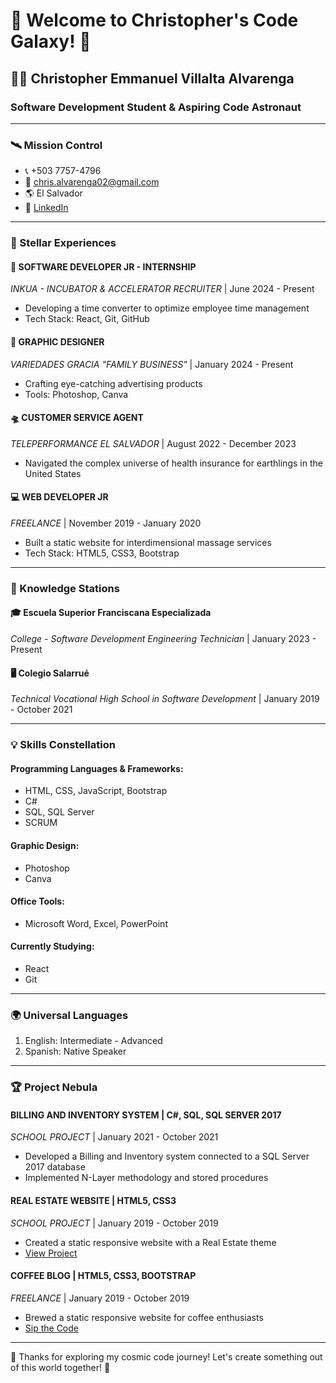 
# 🚀 Welcome to Christopher's Code Galaxy! 🌌

## 👨‍💻 Christopher Emmanuel Villalta Alvarenga
### Software Development Student & Aspiring Code Astronaut

---

### 🛰️ Mission Control
- 📞 +503 7757-4796
- 📧 chris.alvarenga02@gmail.com
- 🌎 El Salvador
- 🔗 [LinkedIn](linkedin.com/in/chrisvillalta/)

---

### 🌠 Stellar Experiences

#### 🔭 SOFTWARE DEVELOPER JR - INTERNSHIP
*INKUA - INCUBATOR & ACCELERATOR RECRUITER* | June 2024 - Present
- Developing a time converter to optimize employee time management
- Tech Stack: React, Git, GitHub

#### 🎨 GRAPHIC DESIGNER
*VARIEDADES GRACIA "FAMILY BUSINESS"* | January 2024 - Present
- Crafting eye-catching advertising products
- Tools: Photoshop, Canva

#### 🛸 CUSTOMER SERVICE AGENT
*TELEPERFORMANCE EL SALVADOR* | August 2022 - December 2023
- Navigated the complex universe of health insurance for earthlings in the United States

#### 💻 WEB DEVELOPER JR
*FREELANCE* | November 2019 - January 2020
- Built a static website for interdimensional massage services
- Tech Stack: HTML5, CSS3, Bootstrap

---

### 🏫 Knowledge Stations

#### 🎓 Escuela Superior Franciscana Especializada
*College - Software Development Engineering Technician* | January 2023 - Present

#### 🖥️ Colegio Salarrué
*Technical Vocational High School in Software Development* | January 2019 - October 2021

---

### 💡 Skills Constellation

#### Programming Languages & Frameworks:
- HTML, CSS, JavaScript, Bootstrap
- C#
- SQL, SQL Server
- SCRUM

#### Graphic Design:
- Photoshop
- Canva

#### Office Tools:
- Microsoft Word, Excel, PowerPoint

#### Currently Studying:
- React
- Git

---

### 🌍 Universal Languages
1. English: Intermediate - Advanced
2. Spanish: Native Speaker

---

### 🏆 Project Nebula

#### BILLING AND INVENTORY SYSTEM | C#, SQL, SQL SERVER 2017
*SCHOOL PROJECT* | January 2021 - October 2021
- Developed a Billing and Inventory system connected to a SQL Server 2017 database
- Implemented N-Layer methodology and stored procedures

#### REAL ESTATE WEBSITE | HTML5, CSS3
*SCHOOL PROJECT* | January 2019 - October 2019
- Created a static responsive website with a Real Estate theme
- [View Project](https://bienes-raices-practica.netlify.app/)

#### COFFEE BLOG | HTML5, CSS3, BOOTSTRAP
*FREELANCE* | January 2019 - October 2019
- Brewed a static responsive website for coffee enthusiasts
- [Sip the Code](https://blog-de-cafe-practica.netlify.app/)

---

🌟 Thanks for exploring my cosmic code journey! Let's create something out of this world together! 🌟


<!--
**ChrisAlva14/ChrisAlva14** is a ✨ _special_ ✨ repository because its `README.md` (this file) appears on your GitHub profile.

Here are some ideas to get you started:

- 🔭 I’m currently working on ...
- 🌱 I’m currently learning ...
- 👯 I’m looking to collaborate on ...
- 🤔 I’m looking for help with ...
- 💬 Ask me about ...
- 📫 How to reach me: ...
- 😄 Pronouns: ...
- ⚡ Fun fact: ...
-->
